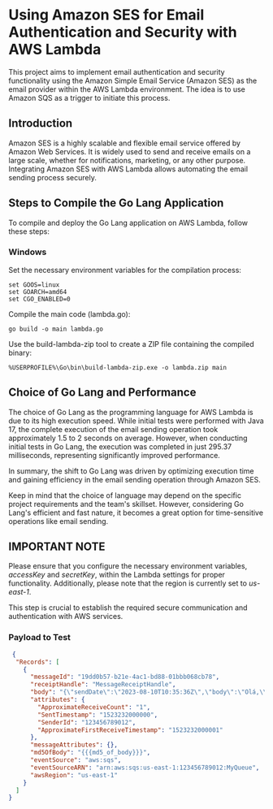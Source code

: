 # Using Amazon SES for Email Authentication and Security with AWS Lambda #
This project aims to implement email authentication and security functionality using the Amazon Simple Email Service (Amazon SES) as the email provider within the AWS Lambda environment. The idea is to use Amazon SQS as a trigger to initiate this process.

## Introduction ##
Amazon SES is a highly scalable and flexible email service offered by Amazon Web Services. It is widely used to send and receive emails on a large scale, whether for notifications, marketing, or any other purpose. Integrating Amazon SES with AWS Lambda allows automating the email sending process securely.

## Steps to Compile the Go Lang Application ##
To compile and deploy the Go Lang application on AWS Lambda, follow these steps:

### Windows ###

Set the necessary environment variables for the compilation process:

```
set GOOS=linux
set GOARCH=amd64
set CGO_ENABLED=0
```

Compile the main code (lambda.go):

```
go build -o main lambda.go
```

Use the build-lambda-zip tool to create a ZIP file containing the compiled binary:

```
%USERPROFILE%\Go\bin\build-lambda-zip.exe -o lambda.zip main
```

## Choice of Go Lang and Performance ##
The choice of Go Lang as the programming language for AWS Lambda is due to its high execution speed. While initial tests were performed with Java 17, the complete execution of the email sending operation took approximately 1.5 to 2 seconds on average. However, when conducting initial tests in Go Lang, the execution was completed in just 295.37 milliseconds, representing significantly improved performance.

In summary, the shift to Go Lang was driven by optimizing execution time and gaining efficiency in the email sending operation through Amazon SES.

Keep in mind that the choice of language may depend on the specific project requirements and the team's skillset. However, considering Go Lang's efficient and fast nature, it becomes a great option for time-sensitive operations like email sending.

## IMPORTANT NOTE ## 

Please ensure that you configure the necessary environment variables, *accessKey* and *secretKey*, within the Lambda settings for proper functionality. Additionally, please note that the region is currently set to *us-east-1*.

This step is crucial to establish the required secure communication and authentication with AWS services.

 ### Payload to Test ###

```json
 {
  "Records": [
    {
      "messageId": "19dd0b57-b21e-4ac1-bd88-01bbb068cb78",
      "receiptHandle": "MessageReceiptHandle",
      "body": "{\"sendDate\":\"2023-08-10T10:35:36Z\",\"body\":\"Olá,\\n\\nSua senha do MoneyFlow foi alterada com sucesso. Se você não realizou esta alteração, entre em contato com nosso suporte imediatamente.\\n\\nAtenciosamente,\\nEquipe MoneyFlow\",\"subject\":\"Confirmação de alteração de senha - MoneyFlow\",\"recipient\":\"overrideYourMail\",\"sender\":\"overrideYourMail\",\"typeMail\":\"BASIC\"}",
      "attributes": {
        "ApproximateReceiveCount": "1",
        "SentTimestamp": "1523232000000",
        "SenderId": "123456789012",
        "ApproximateFirstReceiveTimestamp": "1523232000001"
      },
      "messageAttributes": {},
      "md5OfBody": "{{{md5_of_body}}}",
      "eventSource": "aws:sqs",
      "eventSourceARN": "arn:aws:sqs:us-east-1:123456789012:MyQueue",
      "awsRegion": "us-east-1"
    }
  ]
}
```

